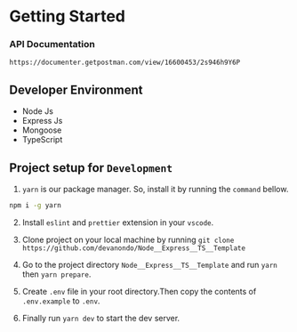 # Getting Started

### API Documentation

`https://documenter.getpostman.com/view/16600453/2s946h9Y6P`

## Developer Environment

-   Node Js
-   Express Js
-   Mongoose
-   TypeScript

## Project setup for `Development`

1. `yarn` is our package manager. So, install it by running the `command` bellow.

```bash
npm i -g yarn
```

2. Install `eslint` and `prettier` extension in your `vscode`.

3. Clone project on your local machine by running `git clone https://github.com/devanondo/Node__Express__TS__Template`

4. Go to the project directory `Node__Express__TS__Template` and run `yarn` then `yarn prepare`.

5. Create `.env` file in your root directory.Then copy the contents of `.env.example` to `.env`.

6. Finally run `yarn dev` to start the dev server.

